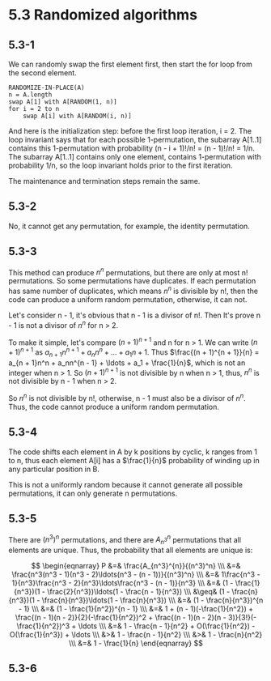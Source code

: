 # 5.3 Randomized algorithms
## 5.3-1
We can randomly swap the first element first, then start the for loop from the second element.

```
RANDOMIZE-IN-PLACE(A)
n = A.length
swap A[1] with A[RANDOM(1, n)]
for i = 2 to n
    swap A[i] with A[RANDOM(i, n)]
```

And here is the initialization step: before the first loop iteration, i = 2. The loop invariant says that for each possible 1-permutation, the subarray A[1..1] contains this 1-permutation with probability (n - i + 1)!/n! = (n - 1)!/n! = 1/n. The subarray A[1..1] contains only one element, contains 1-permutation with probability 1/n, so the loop invariant holds prior to the first iteration.

The maintenance and termination steps remain the same.

## 5.3-2
No, it cannot get any permutation, for example, the identity permutation.

## 5.3-3
This method can produce $n^n$ permutations, but there are only at most n! permutations. So some permutations have duplicates. If each permutation has same number of duplicates, which means $n^n$ is divisible by n!, then the code can produce a uniform random permutation, otherwise, it can not.

Let's consider n - 1, it's obvious that n - 1 is a divisor of n!. Then lt's prove n - 1 is not a divisor of $n^n$ for n > 2.

To make it simple, let's compare $(n + 1)^{n + 1}$ and n for n > 1. We can write $(n + 1)^{n + 1}$ as $a_{n + 1}n^{n + 1} + a_nn^n + \ldots + a_1n + 1$. Thus $\frac{(n + 1)^{n + 1}}{n} = a_{n + 1}n^n + a_nn^{n - 1} + \ldots + a_1 + \frac{1}{n}$, which is not an integer when n > 1. So $(n + 1)^{n + 1}$ is not divisible by n when n > 1, thus, $n^n$ is not divisible by n - 1 when n > 2.

So $n^n$ is not divisible by n!, otherwise, n - 1 must also be a divisor of $n^n$. Thus, the code cannot produce a uniform random permutation.

## 5.3-4
The code shifts each element in A by k positions by cyclic, k ranges from 1 to n, thus each element A[i] has a $\frac{1}{n}$ probability of winding up in any particular position in B.

This is not a uniformly random because it cannot generate all possible permutations, it can only generate n permutations.

## 5.3-5
There are $(n^3)^n$ permutations, and there are $A_{n^3}^{n}$ permutations that all elements are unique. Thus, the probability that all elements are unique is:

$$
\begin{eqnarray}
P &=& \frac{A_{n^3}^{n}}{(n^3)^n} \\\
&=& \frac{n^3(n^3 - 1)(n^3 - 2)\ldots(n^3 - (n - 1))}{(n^3)^n} \\\
&=& 1\frac{n^3 - 1}{n^3}\frac{n^3 - 2}{n^3}\ldots\frac{n^3 - (n - 1)}{n^3} \\\
&=& (1 - \frac{1}{n^3})(1 - \frac{2}{n^3})\ldots(1 - \frac{n - 1}{n^3}) \\\
&\geq& (1 - \frac{n}{n^3})(1 - \frac{n}{n^3})\ldots(1 - \frac{n}{n^3}) \\\
&=& (1 - \frac{n}{n^3})^{n - 1} \\\
&=& (1 - \frac{1}{n^2})^{n - 1} \\\
&=& 1 + (n - 1)(-\frac{1}{n^2}) + \frac{(n - 1)(n - 2)}{2}(-\frac{1}{n^2})^2 + \frac{(n - 1)(n - 2)(n - 3)}{3!}(-\frac{1}{n^2})^3 + \ldots \\\
&=& 1 - \frac{n - 1}{n^2} + O(\frac{1}{n^2}) - O(\frac{1}{n^3}) + \ldots \\\
&>& 1 - \frac{n - 1}{n^2} \\\
&>& 1 - \frac{n}{n^2} \\\
&=& 1 - \frac{1}{n}
\end{eqnarray}
$$

## 5.3-6
